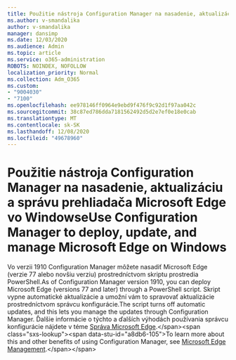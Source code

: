 ```yaml
---
title: Použitie nástroja Configuration Manager na nasadenie, aktualizáciu a správu prehliadača Microsoft Edge vo Windowse
ms.author: v-smandalika
author: v-smandalika
manager: dansimp
ms.date: 12/03/2020
ms.audience: Admin
ms.topic: article
ms.service: o365-administration
ROBOTS: NOINDEX, NOFOLLOW
localization_priority: Normal
ms.collection: Adm_O365
ms.custom:
- "9004030"
- "7100"
ms.openlocfilehash: ee978146ff0964e9ebd9f476f9c92d1f97aa042c
ms.sourcegitcommit: 38c87ed786dda7181562492d5d2e7ef0e18e0cab
ms.translationtype: MT
ms.contentlocale: sk-SK
ms.lasthandoff: 12/08/2020
ms.locfileid: "49678960"
---
```

# <a name="use-configuration-manager-to-deploy-update-and-manage-microsoft-edge-on-windows"></a><span data-ttu-id="a8db6-102">Použitie nástroja Configuration Manager na nasadenie, aktualizáciu a správu prehliadača Microsoft Edge vo Windowse</span><span class="sxs-lookup"><span data-stu-id="a8db6-102">Use Configuration Manager to deploy, update, and manage Microsoft Edge on Windows</span></span>

<span data-ttu-id="a8db6-103">Vo verzii 1910 Configuration Manager môžete nasadiť Microsoft Edge (verzie 77 alebo novšiu verziu) prostredníctvom skriptu prostredia PowerShell.</span><span class="sxs-lookup"><span data-stu-id="a8db6-103">As of Configuration Manager version 1910, you can deploy Microsoft Edge (versions 77 and later) through a PowerShell script.</span></span> <span data-ttu-id="a8db6-104">Skript vypne automatické aktualizácie a umožní vám to spravovať aktualizácie prostredníctvom správcu konfigurácie.</span><span class="sxs-lookup"><span data-stu-id="a8db6-104">The script turns off automatic updates, and this lets you manage the updates through Configuration Manager.</span></span> <span data-ttu-id="a8db6-105">Ďalšie informácie o týchto a ďalších výhodách používania správcu konfigurácie nájdete v téme [Správa Microsoft Edge](https://docs.microsoft.com/mem/configmgr/apps/deploy-use/deploy-edge?).</span><span class="sxs-lookup"><span data-stu-id="a8db6-105">To learn more about this and other benefits of using Configuration Manager, see [Microsoft Edge Management](https://docs.microsoft.com/mem/configmgr/apps/deploy-use/deploy-edge?).</span></span>
